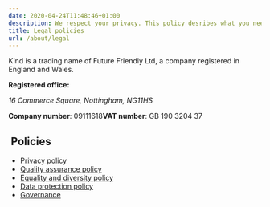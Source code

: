 ```yaml
---
date: 2020-04-24T11:48:46+01:00
description: We respect your privacy. This policy desribes what you need to know.
title: Legal policies
url: /about/legal
---
```


Kind is a trading name of Future Friendly Ltd, a company registered in England and Wales.

<strong>Registered office:</strong>
<address>
<span class="numbers">16</span> Commerce Square, Nottingham,
NG<span class="numbers">1</span><span class="numbers">1</span>HS
</address>


<strong>Company number</strong>: 
<span class="numbers">09111618</span><strong>VAT number</strong>: GB <span class="numbers">190</span> <span class="numbers">3204</span> <span class="numbers">37</span>

##  Policies

* <a href="/about/legal/privacy">Privacy policy</a>
* <a href="/about/legal/quality-assurance-policy">Quality assurance policy</a>
* <a href="/about/legal/equality-and-diversity-policy">Equality and diversity policy</a>
* <a href="/about/legal/data-protection-policy">Data protection policy</a>
* <a href="/about/legal/governance">Governance</a>
